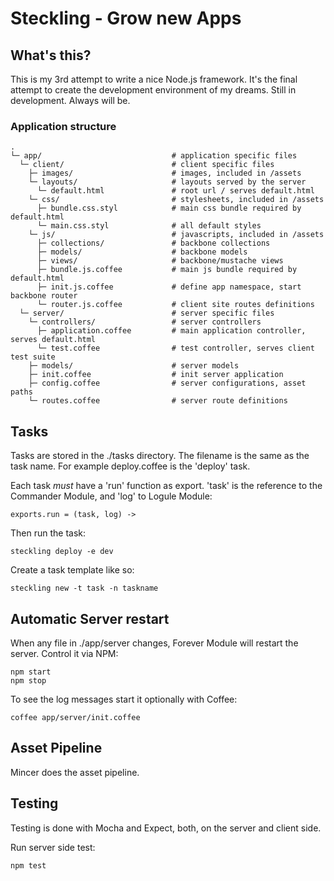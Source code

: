 # Steckling - Grow new Apps

## What's this?

This is my 3rd attempt to write a nice Node.js framework. It's the final attempt to create the
development environment of my dreams. Still in development. Always will be.

### Application structure
  
    .
    └─ app/                             # application specific files
      └─ client/                        # client specific files
        ├─ images/                      # images, included in /assets
        └─ layouts/                     # layouts served by the server
          └─ default.html               # root url / serves default.html
        └─ css/                         # stylesheets, included in /assets
          ├─ bundle.css.styl            # main css bundle required by default.html
          └─ main.css.styl              # all default styles
        └─ js/                          # javascripts, included in /assets
          ├─ collections/               # backbone collections
          ├─ models/                    # backbone models
          ├─ views/                     # backbone/mustache views
          ├─ bundle.js.coffee           # main js bundle required by default.html
          ├─ init.js.coffee             # define app namespace, start backbone router
          └─ router.js.coffee           # client site routes definitions
      └─ server/                        # server specific files
        └─ controllers/                 # server controllers
          ├─ application.coffee         # main application controller, serves default.html
          └─ test.coffee                # test controller, serves client test suite
        ├─ models/                      # server models
        ├─ init.coffee                  # init server application
        ├─ config.coffee                # server configurations, asset paths
        └─ routes.coffee                # server route definitions


## Tasks

Tasks are stored in the ./tasks directory. The filename is the same as the task name. For example
deploy.coffee is the 'deploy' task.

Each task *must* have a 'run' function as export. 'task' is the reference to the Commander Module, and 'log' to Logule Module:

    exports.run = (task, log) ->

Then run the task:

    steckling deploy -e dev

Create a task template like so:

    steckling new -t task -n taskname

## Automatic Server restart

When any file in ./app/server changes, Forever Module will restart the server. Control it via NPM:

    npm start
    npm stop

To see the log messages start it optionally with Coffee:

    coffee app/server/init.coffee

## Asset Pipeline

Mincer does the asset pipeline.

## Testing

Testing is done with Mocha and Expect, both, on the server and client side.

Run server side test:

    npm test